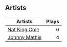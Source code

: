 ## Artists
Artists | Plays 
----- | -----: 
[Nat King Cole](/artists/nat-king-cole-3428) | 6
[Johnny Mathis](/artists/johnny-mathis-14581) | 4

